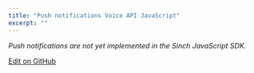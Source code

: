 ```yaml
---
title: "Push notifications Voice API JavaScript"
excerpt: ""
---
```

*Push notifications are not yet implemented in the Sinch JavaScript SDK.*


<a class="edit-on-github" href="https://github.com/sinch/docs/blob/master/docs/voice/voice-for-js/voice-js-push-notifications.md">Edit on GitHub</a>